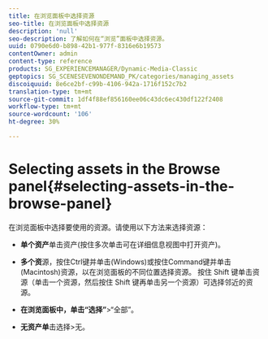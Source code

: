 ```yaml
---
title: 在浏览面板中选择资源
seo-title: 在浏览面板中选择资源
description: 'null'
seo-description: 了解如何在“浏览”面板中选择资源。
uuid: 0790e6d0-b898-42b1-977f-8316e6b19573
contentOwner: admin
content-type: reference
products: SG_EXPERIENCEMANAGER/Dynamic-Media-Classic
geptopics: SG_SCENESEVENONDEMAND_PK/categories/managing_assets
discoiquuid: 8e6ce2bf-c99b-4106-942a-1716f152c7b2
translation-type: tm+mt
source-git-commit: 1df4f88ef856160ee06c43dc6ec430df122f2408
workflow-type: tm+mt
source-wordcount: '106'
ht-degree: 30%

---
```



# Selecting assets in the Browse panel{#selecting-assets-in-the-browse-panel}

在浏览面板中选择要使用的资源。请使用以下方法来选择资源：

* **单个资产**&#x200B;单击资产(按住多次单击可在详细信息视图中打开资产)。

* **多个资**&#x200B;源，按住Ctrl键并单击(Windows)或按住Command键并单击(Macintosh)资源，以在浏览面板的不同位置选择资源。 按住 Shift 键单击资源（单击一个资源，然后按住 Shift 键再单击另一个资源）可选择邻近的资源。

* **在浏览面板中，单击“选择”**>“全部”。

* **无资产单**&#x200B;击选择>无。
